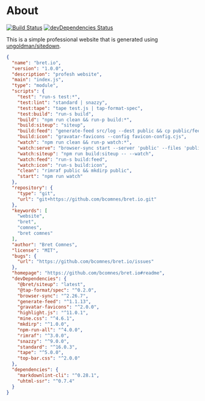 # About

[![Build Status](https://travis-ci.org/bcomnes/bret.io.svg?branch=master)](https://travis-ci.org/bcomnes/bret.io)
[![devDependencies Status](https://david-dm.org/bcomnes/bret.io/dev-status.svg)](https://david-dm.org/bcomnes/bret.io?type=dev)

This is a simple professional website that is generated using [ungoldman/sitedown](https://github.com/bcomnes/siteup).

```json
{
  "name": "bret.io",
  "version": "1.0.0",
  "description": "profesh website",
  "main": "index.js",
  "type": "module",
  "scripts": {
    "test": "run-s test:*",
    "test:lint": "standard | snazzy",
    "test:tape": "tape test.js | tap-format-spec",
    "test:build": "run-s build",
    "build": "npm run clean && run-p build:*",
    "build:siteup": "siteup",
    "build:feed": "generate-feed src/log --dest public && cp public/feed.xml public/atom.xml",
    "build:icon": "gravatar-favicons --config favicon-config.cjs",
    "watch": "npm run clean && run-p watch:*",
    "watch:serve": "browser-sync start --server 'public' --files 'public'",
    "watch:siteup": "npm run build:siteup -- --watch",
    "watch:feed": "run-s build:feed",
    "watch:icon": "run-s build:icon",
    "clean": "rimraf public && mkdirp public",
    "start": "npm run watch"
  },
  "repository": {
    "type": "git",
    "url": "git+https://github.com/bcomnes/bret.io.git"
  },
  "keywords": [
    "website",
    "bret",
    "comnes",
    "bret comnes"
  ],
  "author": "Bret Comnes",
  "license": "MIT",
  "bugs": {
    "url": "https://github.com/bcomnes/bret.io/issues"
  },
  "homepage": "https://github.com/bcomnes/bret.io#readme",
  "devDependencies": {
    "@bret/siteup": "latest",
    "@tap-format/spec": "^0.2.0",
    "browser-sync": "^2.26.7",
    "generate-feed": "^1.1.13",
    "gravatar-favicons": "^2.0.0",
    "highlight.js": "^11.0.1",
    "mine.css": "^4.6.1",
    "mkdirp": "^1.0.0",
    "npm-run-all": "^4.0.0",
    "rimraf": "^3.0.0",
    "snazzy": "^9.0.0",
    "standard": "^16.0.3",
    "tape": "^5.0.0",
    "top-bar.css": "^2.0.0"
  },
  "dependencies": {
    "markdownlint-cli": "^0.28.1",
    "uhtml-ssr": "^0.7.4"
  }
}
```
